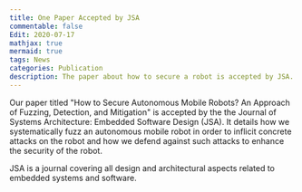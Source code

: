 ```yaml
---
title: One Paper Accepted by JSA
commentable: false
Edit: 2020-07-17
mathjax: true
mermaid: true
tags: News
categories: Publication
description: The paper about how to secure a robot is accepted by JSA.
---
```


<p>Our paper titled "How to Secure Autonomous Mobile Robots? An Approach of Fuzzing, Detection, and Mitigation" is accepted by the <a href="https://www.journals.elsevier.com/journal-of-systems-architecture/" style="text-decoration: none;" target="_blank">the Journal of Systems Architecture: Embedded Software Design (JSA)</a>. It details how we systematically fuzz an autonomous mobile robot in order to inflicit concrete attacks on the robot and how we defend against such attacks to enhance the security of the robot.</p>

<p>JSA is a journal covering all design and architectural aspects related to embedded systems and software.</p>
